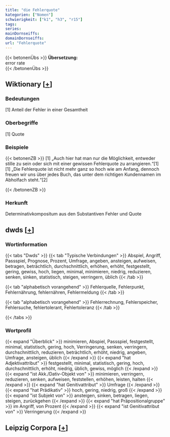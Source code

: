 ```yaml
---
title: "die Fehlerquote"
kategorien: ["Nomen"]
schwierigkeit: ["k1", "h3", "r15"]
tags:
series:
mainDornseiffs:
domainDornseiffs:
url: "Fehlerquote"
---
```


{{< betonenÜbs >}}
**Übersetzung:**  
error rate  
{{< /betonenÜbs >}}

## Wiktionary [[+](https://de.wiktionary.org/wiki/Fehlerquote)]

### Bedeutungen
[1] Anteil der Fehler in einer Gesamtheit  

### Oberbegriffe
[1] Quote  

### Beispiele
{{< betonenZB >}}
[1] „Auch hier hat man nur die Möglichkeit, entweder stille zu sein oder sich mit einer gewissen Fehlerquote zu arrangieren.“[1]  
[1] „Die Fehlerquote ist nicht mehr ganz so hoch wie am Anfang, dennoch freuen wir uns über jedes Buch, das unter dem richtigen Kundennamen im Abholfach steht.“[2]  

{{< /betonenZB >}}
### Herkunft
Determinativkompositum aus den Substantiven Fehler und Quote  



## dwds [[+](https://www.dwds.de/wb/Fehlerquote)]

### Wortinformation
{{< tabs "Dwds" >}}
{{< tab "Typische Verbindungen" >}}
Abspiel, Angriff, Passspiel, Prognose, Prozent, Umfrage, angeben, ansteigen, aufweisen, betragen, beträchtlich, durchschnittlich, erhöhen, erhöht, festgestellt, gering, gewiss, hoch, liegen, minimal, minimieren, niedrig, reduzieren, senken, sinken, statistisch, steigen, verringern, üblich
{{< /tab >}}

{{< tab "alphabetisch vorangehend" >}}
Fehlerquelle, Fehlerpunkt, Fehlernährung, fehlernähren, Fehlermeldung
{{< /tab >}}

{{< tab "alphabetisch vorangehend" >}}
Fehlerrechnung, Fehlerspeicher, Fehlersuche, fehlertolerant, Fehlertoleranz
{{< /tab >}}

{{< /tabs >}}

### Wortprofil
{{< expand "Überblick" >}} minimieren, Abspiel, Passspiel, festgestellt, minimal, statistisch, gering, hoch, Verringerung, senken, verringern, durchschnittlich, reduzieren, beträchtlich, erhöht, niedrig, angeben, Umfrage, ansteigen, üblich {{< /expand >}}
{{< expand "hat Adjektivattribut" >}} festgestellt, minimal, statistisch, gering, hoch, durchschnittlich, erhöht, niedrig, üblich, gewiss, möglich {{< /expand >}}
{{< expand "ist Akk./Dativ-Objekt von" >}} minimieren, verringern, reduzieren, senken, aufweisen, feststellen, erhöhen, leisten, halten {{< /expand >}}
{{< expand "hat Genitivattribut" >}} Umfrage {{< /expand >}}
{{< expand "hat Prädikativ" >}} hoch, gering, niedrig, groß {{< /expand >}}
{{< expand "ist Subjekt von" >}} ansteigen, sinken, betragen, liegen, steigen, zurückgehen {{< /expand >}}
{{< expand "hat Präpositionalgruppe" >}} im Angriff, von Prozent {{< /expand >}}
{{< expand "ist Genitivattribut von" >}} Verringerung {{< /expand >}}

## Leipzig Corpora [[+](https://corpora.uni-leipzig.de/en/res?word=Fehlerquote&corpusId=deu_newscrawl-public_2018)]

